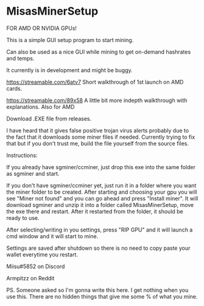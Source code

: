 # MisasMinerSetup
FOR AMD OR NVIDIA GPUs!

This is a simple GUI setup program to start mining.

Can also be used as a nice GUI while mining to get on-demand hashrates and temps.

It currently is in development and might be buggy.

https://streamable.com/6atv7 Short walkthrough of 1st launch on AMD cards.

https://streamable.com/89x58 A little bit more indepth walkthrough with explanations. Also for AMD

Download .EXE file from releases.

I have heard that it gives false positive trojan virus alerts probably due to the fact that it downloads some miner files if needed.
Currently trying to fix that but if you don't trust me, build the file yourself from the source files.


Instructions:

If you already have sgminer/ccminer, just drop this exe into the same folder as sgminer and start.


If you don't have sgminer/ccminer yet, just run it in a folder where you want the miner folder to be created.
After starting and choosing your gpu you will see "Miner not found" and you can go ahead and press "Install miner".
It will download sgminer and unzip it into a folder called MisasMinerSetup, move the exe there and restart.
After it restarted from the folder, it should be ready to use.

After selecting/writing in you settings, press "RIP GPU" and it will launch a cmd window and it will start to mine.

Settings are saved after shutdown so there is no need to copy paste your wallet everytime you restart.

Miisu#5852 on Discord

Armpitzz on Reddit

PS. Someone asked so I'm gonna write this here. I get nothing when you use this. There are no hidden things that give me some % of what you mine. 

